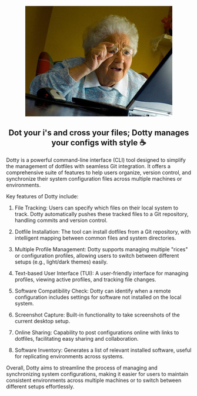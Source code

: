 <div align="center">
  <img alt="Dotty Logo" src="https://github.com/dkspencer/dotty/raw/main/media/dotty-logo-placeholder.jpg" />
</div>

<h2 align="center">Dot your i's and cross your files; Dotty manages your configs with style ☕</h2>

Dotty is a powerful command-line interface (CLI) tool designed to simplify the management of dotfiles with seamless Git integration. It offers a comprehensive suite of features to help users organize, version control, and synchronize their system configuration files across multiple machines or environments.

Key features of Dotty include:

1. File Tracking: Users can specify which files on their local system to track. Dotty automatically pushes these tracked files to a Git repository, handling commits and version control.

2. Dotfile Installation: The tool can install dotfiles from a Git repository, with intelligent mapping between common files and system directories.

3. Multiple Profile Management: Dotty supports managing multiple "rices" or configuration profiles, allowing users to switch between different setups (e.g., light/dark themes) easily.

4. Text-based User Interface (TUI): A user-friendly interface for managing profiles, viewing active profiles, and tracking file changes.

5. Software Compatibility Check: Dotty can identify when a remote configuration includes settings for software not installed on the local system.

6. Screenshot Capture: Built-in functionality to take screenshots of the current desktop setup.

7. Online Sharing: Capability to post configurations online with links to dotfiles, facilitating easy sharing and collaboration.

8. Software Inventory: Generates a list of relevant installed software, useful for replicating environments across systems.

Overall, Dotty aims to streamline the process of managing and synchronizing system configurations, making it easier for users to maintain consistent environments across multiple machines or to switch between different setups effortlessly.
